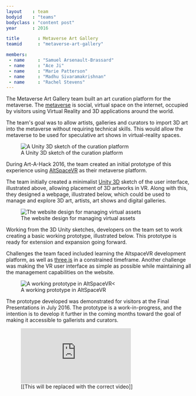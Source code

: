 ```yaml
---
layout    : team
bodyid    : "teams"
bodyclass : "content post"
year      : 2016

title       : Metaverse Art Gallery
teamid      : "metaverse-art-gallery"

members:
 - name     : "Samuel Arsenault-Brassard"
 - name     : "Ace Ji"
 - name     : "Marie Patterson"
 - name     : "Madhu Sivaramakrishnan"
 - name     : "Rachel Stevens"
---
```


The Metaverse Art Gallery team built an art curation platform for the metaverse. The [metaverse](https://en.wikipedia.org/wiki/Metaverse) is social, virtual space on the internet, occupied by visitors using Virtual Reality and 3D applications around the world.

The team's goal was to allow artists, galleries and curators to import 3D art into the metaverse without requiring technical skills. This would allow the metaverse to be used for speculative art shows in virtual-reality spaces.

<figure>
	<img src="/images/teams/2016/metaverse-art-gallery/unity-sketch.jpg" alt="A Unity 3D sketch of the curation platform" />
	<figcaption>A Unity 3D sketch of the curation platform</figcaption>
</figure>

During Art-A-Hack 2016, the team created an initial prototype of this experience using [AltSpaceVR](http://altvr.com/) as their metaverse platform.

The team initially created a minimalist [Unity 3D](https://unity3d.com/) sketch of the user interface, illustrated above, allowing placement of 3D artworks in VR. Along with this, they designed a webpage, illustrated below, which could be used to manage and explore 3D art, artists, art shows and digital galleries.

<figure>
	<img src="/images/teams/2016/metaverse-art-gallery/website.jpg" alt="The website design for managing virtual assets" />
	<figcaption>The website design for managing virtual assets</figcaption>
</figure>

Working from the 3D Unity sketches, developers on the team set to work creating a basic working prototype, illustrated below. This prototype is ready for extension and expansion going forward.

Challenges the team faced included learning the AltspaceVR development platform, as well as [three.js](http://threejs.org/) in a constrained timeframe. Another challenge was making the VR user interface as simple as possible while maintaining all the management capabilities on the website.

<figure>
	<img src="/images/teams/2016/metaverse-art-gallery/altspacevr-prototype.jpg" alt="A working prototype in AltSpaceVR<" />
	<figcaption>A working prototype in AltSpaceVR</figcaption>
</figure>

The prototype developed was demonstrated for visitors at the Final Presentations in July 2016. The prototype is a work-in-progress, and the intention is to develop it further in the coming months toward the goal of making it accessible to gallerists and curators. 

<figure class="video ratio-54 with-caption">
	<iframe src="https://www.youtube.com/embed/kPY_Z_8Vg9s" frameborder="0" allowfullscreen></iframe>
	<figcaption>[[This will be replaced with the correct video]]</figcaption>
</figure>
